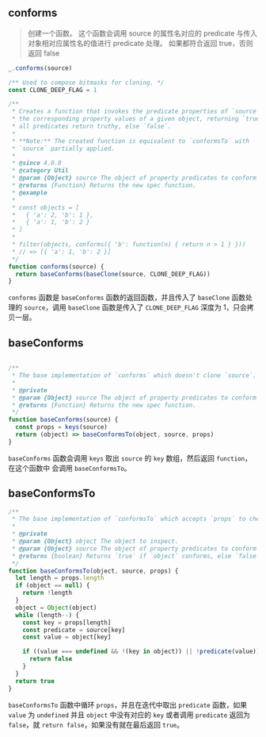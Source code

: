 ## conforms

> 创建一个函数。 这个函数会调用 source 的属性名对应的 predicate 与传入对象相对应属性名的值进行 predicate 处理。 如果都符合返回 true，否则返回 false

```js
_.conforms(source)
```

```js
/** Used to compose bitmasks for cloning. */
const CLONE_DEEP_FLAG = 1

/**
 * Creates a function that invokes the predicate properties of `source` with
 * the corresponding property values of a given object, returning `true` if
 * all predicates return truthy, else `false`.
 *
 * **Note:** The created function is equivalent to `conformsTo` with
 * `source` partially applied.
 *
 * @since 4.0.0
 * @category Util
 * @param {Object} source The object of property predicates to conform to.
 * @returns {Function} Returns the new spec function.
 * @example
 *
 * const objects = [
 *   { 'a': 2, 'b': 1 },
 *   { 'a': 1, 'b': 2 }
 * ]
 *
 * filter(objects, conforms({ 'b': function(n) { return n > 1 } }))
 * // => [{ 'a': 1, 'b': 2 }]
 */
function conforms(source) {
  return baseConforms(baseClone(source, CLONE_DEEP_FLAG))
}
```

`conforms` 函数是 `baseConforms` 函数的返回函数，并且传入了 `baseClone` 函数处理的 `source`，调用 `baseClone` 函数是传入了 `CLONE_DEEP_FLAG` 深度为 1，只会拷贝一层。


## baseConforms

```js

/**
 * The base implementation of `conforms` which doesn't clone `source`.
 *
 * @private
 * @param {Object} source The object of property predicates to conform to.
 * @returns {Function} Returns the new spec function.
 */
function baseConforms(source) {
  const props = keys(source)
  return (object) => baseConformsTo(object, source, props)
}
```

`baseConforms` 函数会调用 `keys` 取出 `source` 的 `key` 数组，然后返回 `function`，在这个函数中
会调用 `baseConformsTo`。

## baseConformsTo

```js
/**
 * The base implementation of `conformsTo` which accepts `props` to check.
 *
 * @private
 * @param {Object} object The object to inspect.
 * @param {Object} source The object of property predicates to conform to.
 * @returns {boolean} Returns `true` if `object` conforms, else `false`.
 */
function baseConformsTo(object, source, props) {
  let length = props.length
  if (object == null) {
    return !length
  }
  object = Object(object)
  while (length--) {
    const key = props[length]
    const predicate = source[key]
    const value = object[key]

    if ((value === undefined && !(key in object)) || !predicate(value)) {
      return false
    }
  }
  return true
}
```

`baseConformsTo` 函数中循环 `props`，并且在迭代中取出 `predicate` 函数，如果 `value` 为 `undefined` 并且 `object` 中没有对应的 `key` 或者调用 `predicate` 返回为 `false`，就 `return false`，如果没有就在最后返回 `true`。
